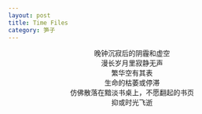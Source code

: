 ```yaml
---
layout: post
title: Time Files
category: 笋子
---
```


<center>
晚钟沉寂后的阴霾和虚空 <br>
漫长岁月里寂静无声 <br>
繁华空有其表 <br>
生命的枯萎或停滞 <br>
仿佛散落在黯淡书桌上，不愿翻起的书页 <br>
抑或时光飞逝 <br>
<br>
</center>
